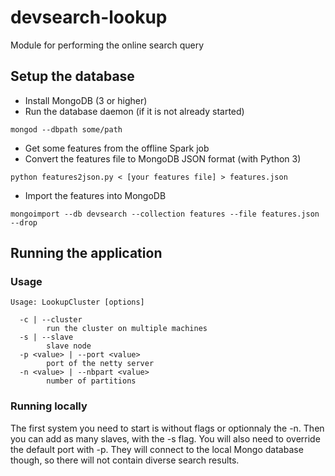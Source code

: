 # devsearch-lookup
Module for performing the online search query

## Setup the database
* Install MongoDB (3 or higher)
* Run the database daemon (if it is not already started)

`mongod --dbpath some/path`
* Get some features from the offline Spark job
* Convert the features file to MongoDB JSON format (with Python 3)

`python features2json.py < [your features file] > features.json`
* Import the features into MongoDB

`mongoimport --db devsearch --collection features --file features.json --drop`

## Running the application

### Usage
```shell
Usage: LookupCluster [options]

  -c | --cluster
        run the cluster on multiple machines
  -s | --slave
        slave node
  -p <value> | --port <value>
        port of the netty server
  -n <value> | --nbpart <value>
        number of partitions
```

### Running locally

The first system you need to start is without flags or optionnaly the -n.
Then you can add as many slaves, with the -s flag. You will also need to override
the default port with -p. They will connect to the local Mongo database though,
so there will not contain diverse search results.
